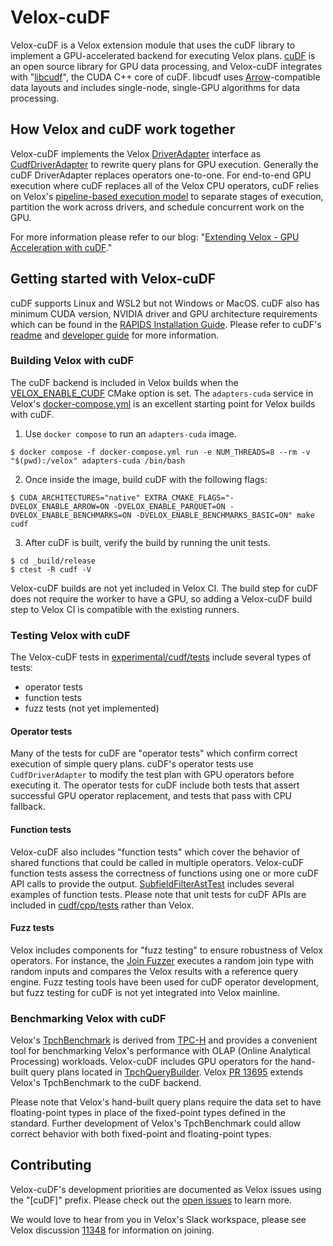 # Velox-cuDF

Velox-cuDF is a Velox extension module that uses the cuDF library to implement a GPU-accelerated backend for executing Velox plans. [cuDF](https://github.com/rapidsai/cudf) is an open source library for GPU data processing, and Velox-cuDF integrates with "[libcudf](https://github.com/rapidsai/cudf/tree/main/cpp)", the CUDA C++ core of cuDF. libcudf uses [Arrow](https://arrow.apache.org)-compatible data layouts and includes single-node, single-GPU algorithms for data processing.

## How Velox and cuDF work together

Velox-cuDF implements the Velox [DriverAdapter](https://github.com/facebookincubator/velox/blob/d9f953cd23880f29593534f1ba9031c6cea8ba06/velox/exec/Driver.h#L695) interface as [CudfDriverAdapter](https://github.com/facebookincubator/velox/blob/226b92cefedce4b8a484bfc351260edbd3d2e501/velox/experimental/cudf/exec/ToCudf.cpp#L301) to rewrite query plans for GPU execution. Generally the cuDF DriverAdapter replaces operators one-to-one. For end-to-end GPU execution where cuDF replaces all of the Velox CPU operators, cuDF relies on Velox's [pipeline-based execution model](https://facebookincubator.github.io/velox/develop/task.html) to separate stages of execution, partition the work across drivers, and schedule concurrent work on the GPU.

For more information please refer to our blog: "[Extending Velox - GPU Acceleration with cuDF](https://velox-lib.io/blog/extending-velox-with-cudf)."

## Getting started with Velox-cuDF

cuDF supports Linux and WSL2 but not Windows or MacOS. cuDF also has minimum CUDA version, NVIDIA driver and GPU architecture requirements which can be found in the [RAPIDS Installation Guide](https://docs.rapids.ai/install/). Please refer to cuDF's [readme](https://github.com/rapidsai/cudf) and [developer guide](https://github.com/rapidsai/cudf/blob/main/cpp/doxygen/developer_guide/DEVELOPER_GUIDE.md) for more information.

### Building Velox with cuDF

The cuDF backend is included in Velox builds when the [VELOX_ENABLE_CUDF](https://github.com/facebookincubator/velox/blob/43df50c4f24bcbfa96f5739c072ab0894d41cf4c/CMakeLists.txt#L455) CMake option is set. The `adapters-cuda` service in Velox's [docker-compose.yml](https://github.com/facebookincubator/velox/blob/43df50c4f24bcbfa96f5739c072ab0894d41cf4c/docker-compose.yml#L69) is an excellent starting point for Velox builds with cuDF.

1. Use `docker compose` to run an `adapters-cuda` image.
```
$ docker compose -f docker-compose.yml run -e NUM_THREADS=8 --rm -v "$(pwd):/velox" adapters-cuda /bin/bash
```
2. Once inside the image, build cuDF with the following flags:
```
$ CUDA_ARCHITECTURES="native" EXTRA_CMAKE_FLAGS="-DVELOX_ENABLE_ARROW=ON -DVELOX_ENABLE_PARQUET=ON -DVELOX_ENABLE_BENCHMARKS=ON -DVELOX_ENABLE_BENCHMARKS_BASIC=ON" make cudf
```
3. After cuDF is built, verify the build by running the unit tests.
```
$ cd _build/release
$ ctest -R cudf -V
```

Velox-cuDF builds are not yet included in Velox CI. The build step for cuDF does not require the worker to have a GPU, so adding a Velox-cuDF build step to Velox CI is compatible with the existing runners.

### Testing Velox with cuDF

The Velox-cuDF tests in [experimental/cudf/tests](https://github.com/facebookincubator/velox/blob/main/velox/experimental/cudf/tests) include several types of tests:
* operator tests
* function tests
* fuzz tests (not yet implemented)

#### Operator tests

Many of the tests for cuDF are "operator tests" which confirm correct execution of simple query plans. cuDF's operator tests use `CudfDriverAdapter` to modify the test plan with GPU operators before executing it. The operator tests for cuDF include both tests that assert successful GPU operator replacement, and tests that pass with CPU fallback.

#### Function tests

Velox-cuDF also includes "function tests" which cover the behavior of shared functions that could be called in multiple operators. Velox-cuDF function tests assess the correctness of functions using one or more cuDF API calls to provide the output. [SubfieldFilterAstTest](https://github.com/facebookincubator/velox/blob/99a04b94eed42d1c35ae99101da3bf77b31652e8/velox/experimental/cudf/tests/SubfieldFilterAstTest.cpp#L158) includes several examples of function tests. Please note that unit tests for cuDF APIs are included in [cudf/cpp/tests](https://github.com/rapidsai/cudf/tree/branch-25.10/cpp/tests) rather than Velox.

#### Fuzz tests

Velox includes components for "fuzz testing" to ensure robustness of Velox operators. For instance, the [Join Fuzzer](https://github.com/facebookincubator/velox/blob/99a04b94eed42d1c35ae99101da3bf77b31652e8/velox/docs/develop/testing/join-fuzzer.rst) executes a random join type with random inputs and compares the Velox results with a reference query engine. Fuzz testing tools have been used for cuDF operator development, but fuzz testing for cuDF is not yet integrated into Velox mainline.

### Benchmarking Velox with cuDF

Velox's [TpchBenchmark](https://github.com/facebookincubator/velox/blob/d9f953cd23880f29593534f1ba9031c6cea8ba06/velox/benchmarks/tpch/TpchBenchmark.cpp) is derived from [TPC-H](https://www.tpc.org/tpch/) and provides a convenient tool for  benchmarking Velox's performance with OLAP (Online Analytical Processing) workloads. Velox-cuDF includes GPU operators for the hand-built query plans located in [TpchQueryBuilder](https://github.com/facebookincubator/velox/blob/43df50c4f24bcbfa96f5739c072ab0894d41cf4c/velox/exec/tests/utils/TpchQueryBuilder.cpp). Velox [PR 13695](https://github.com/facebookincubator/velox/pull/13695) extends Velox's TpchBenchmark to the cuDF backend.

Please note that Velox's hand-built query plans require the data set to have floating-point types in place of the fixed-point types defined in the standard. Further development of Velox's TpchBenchmark could allow correct behavior with both fixed-point and floating-point types.

## Contributing

Velox-cuDF's development priorities are documented as Velox issues using the "[cuDF]" prefix. Please check out the [open issues](https://github.com/facebookincubator/velox/issues?q=is%3Aissue%20state%3Aopen%20%5BcuDF%5D) to learn more.

We would love to hear from you in Velox's Slack workspace, please see Velox discussion [11348](https://github.com/facebookincubator/velox/discussions/11348) for information on joining.
